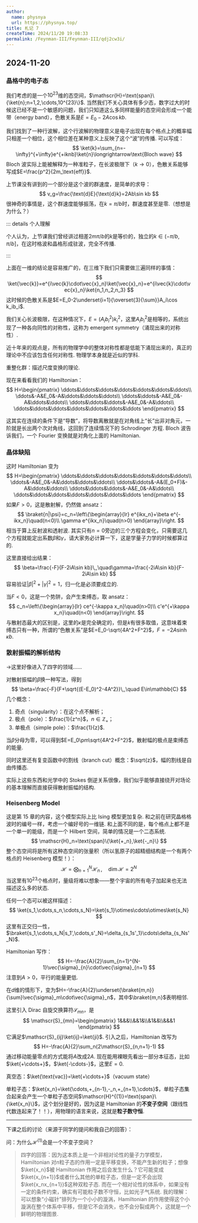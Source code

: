 ```yaml
---
author:
  name: physnya
  url: https://physnya.top/
title: 札记 7
createTime: 2024/11/20 19:08:33
permalink: /Feynman-III/Feynman-III/qdj2cw3i/
---
```

## 2024-11-20

### 晶格中的电子态

我们考虑的是一个$10^{23}$维的态空间，$\mathscr{H}=\text{span}\{\ket{n};n=1,2,\cdots,10^{23}\}$. 当然我们不关心具体有多少态，数字过大的时候这已经不是一个敏感的问题，我们只知道这么多同样能量的态空间会形成一个能带（energy band），色散关系是$E=E_0-2A\cos kb$.

我们找到了一种行波解，这个行波解的物理意义是电子出现在每个格点上的概率幅只相差一个相位，这个相位差在某种意义上反映了这个“波”的传播. 可以写成：
$$
\ket{k}=\sum_{n=-\infty}^{+\infty}e^{+iknb}\ket{n}\longrightarrow\text{Bloch wave}
$$
Bloch 波实际上能被解释为一种准粒子，在长波极限下（$k\to0$），色散关系能够写成$E=\frac{p^2}{2m_\text{eff}}$.

上节课没有讲到的一个部分是这个波的群速度，是简单的求导：
$$
v_g=\frac{\text{d}E}{\text{d}k}=2Ab\sin kb
$$
很神奇的事情是，这个群速度能够振荡，在$k=\pi/b$时，群速度甚至是零.（想想是为什么？）

::: details 个人理解

个人认为，上节课我们曾经讲过相差$2m\pi/b$的$k$是等价的，独立的$k\in(-\pi/b,\pi/b]$，在这时格波和晶格形成驻波，完全不传播.

:::

上面在一维的结论是容易推广的，在三维下我们只需要做三遍同样的事情：
$$
\ket{\vec{k}}=e^{i\vec{k}\cdot\vec{x}_n}\ket{\vec{x}_n}=e^{i\vec{k}\cdot\vec{x}_n}\ket{n_1,n_2,n_3}
$$
这时候的色散关系是$E=E_0-2\underset{i=1}{\overset{3}{\sum}}A_i\cos k_ib_i$.

我们关心长波极限，在这种情况下，$E=(A_ib_i^2)k_i^2$，这里$A_ib_i^2$是相等的，系统出现了一种各向同性的对称性，这称为 emergent symmetry（涌现出来的对称性）.

近十年来的观点是，所有的物理学中的整体对称性都是低能下涌现出来的，真正的理论中不应该包含任何对称性. 物理学本身就是近似的学科.

重整化群：描述尺度变换的理论.

现在来看看我们的 Hamiltonian：
$$
H=\begin{pmatrix}
\ddots&\ddots&\ddots&\ddots&\ddots&\ddots&\ddots\\
\ddots&-A&E_0&-A&\ddots&\ddots&\ddots\\
\ddots&\ddots&-A&E_0&-A&\ddots&\ddots\\
\ddots&\ddots&\ddots&-A&E_0&-A&\ddots\\
\ddots&\ddots&\ddots&\ddots&\ddots&\ddots&\ddots
\end{pmatrix}
$$


这其实在连续的条件下是“导数”，将导数离散就是在对角线上“长”出非对角元，一阶就是长出两个次对角线，这回到了连续情况下的 Schrodinger 方程. Bloch 波告诉我们，一个 Fourier 变换就是对角化上面的 Hamiltonian.

### 晶体缺陷

这时 Hamiltonian 变为
$$
H=\begin{pmatrix}
\ddots&\ddots&\ddots&\ddots&\ddots&\ddots&\ddots\\
\ddots&-A&E_0&-A&\ddots&\ddots&\ddots\\
\ddots&\ddots&-A&(E_0+F)&-A&\ddots&\ddots\\
\ddots&\ddots&\ddots&-A&E_0&-A&\ddots\\
\ddots&\ddots&\ddots&\ddots&\ddots&\ddots&\ddots
\end{pmatrix}
$$
如果$F>0$，这是散射解，仍然做 ansatz：
$$
\braket{n|\psi}=c_n=\left\{\begin{array}{lr}
e^{ikx_n}+\beta e^{-ikx_n}\quad(n<0)\\
\gamma e^{ikx_n}\quad(n>0)
\end{array}\right.
$$
相当于算上反射波和透射波. 其实只有$n=0$旁边的三个方程会变化，只需要这几个方程就能定出系数$\beta$和$\gamma$，请大家务必计算一下，这是学量子力学的时候都算过的.

这里直接给出结果：
$$
\beta=\frac{-F}{F-2iA\sin kb}\,,\quad\gamma=\frac{-2iA\sin kb}{F-2iA\sin kb}
$$
容易验证$|\beta|^2+|\gamma|^2=1$，归一化是必须要成立的.

当$F<0$，这是一个势阱，会产生束缚态，取 ansatz：
$$
c_n=\left\{\begin{array}{lr}
ce^{-\kappa x_n}\quad(n>0)\\
c'e^{+\kappa x_n}\quad(n<0)
\end{array}\right.
$$
与散射态最大的区别是，这里的$\kappa$是完全确定的，但是$k$有很多取值，这意味着束缚态只有一种，所谓的“色散关系”是$E=E_0-\sqrt{4A^2+F^2}$，$F=-2A\sinh\kappa b$.

### 散射振幅的解析结构

$\longrightarrow$这里好像进入了四字的领域……

对散射振幅的$\beta$换一种写法，得到
$$
\beta=\frac{-F}{F+\sqrt{(E-E_0)^2-4A^2}}\,,\quad E\in\mathbb{C}
$$
几个概念：

1. 奇点（singularity）：在这个点不解析；
2. 极点（pole）：$\frac{1}{z^n}$，$n\in\mathbb{Z}_+$；
3. 单极点（simple pole）：$\frac{1}{z}$.

当$\beta$分母为零，可以得到$E=E_0\pm\sqrt{4A^2+F^2}$，散射幅的极点是束缚态的能量.

同时这里还有复变函数中的割线（branch cut）概念：$\sqrt{z}$，幅的割线是自由传播态.

实际上这些东西和光学中的 Stokes 倒逆关系很像，我们似乎能够直接绕开对场论的基本理解而直接获得散射振幅的结构.

### Heisenberg Model

这是第 15 章的内容，这个模型实际上比 Ising 模型更加复杂. 和之前在研究晶格格波时的编号一样，考虑一个编好号的一维链. 和上面不同的是，每个格点上都不是一个单一的能级，而是一个 Hilbert 空间，简单的情况是一个二态系统.
$$
\mathscr{H}_n=\text{span}\{\ket{+_n},\ket{-_n}\}
$$
整个态空间将是所有这种态空间的张量积（所以氢原子的超精细结构是一个有两个格点的 Heisenberg 模型！）：
$$
\mathscr{H}=\bigotimes_{n=1}^N\mathscr{H}_n\,,\quad\dim\mathscr{H}=2^N
$$
当这里有$10^{23}$个格点时，量级将难以想象——整个宇宙的所有电子加起来也无法描述这么多的状态.

任何一个态可以被这样描述：
$$
\ket{s_1,\cdots,s_n,\cdots,s_N}=\ket{s_1}\otimes\cdots\otimes\ket{s_N}
$$
这里有正交归一性，$\braket{s_1,\cdots,s_N|s_1',\cdots,s'_N}=\delta_{s_1s'_1}\cdots\delta_{s_Ns'_N}$.

Hamiltonian 写作：
$$
H=-\frac{A}{2}\sum_{n=1}^{N-1}\vec{\sigma}_{n}\cdot\vec{\sigma}_{n+1}
$$
注意到$A>0$，平行的能量更低.

在$d$维的情形下，变为$H=-\frac{A}{2}\underset{\braket{m,n}}{\sum}\vec{\sigma}_m\cdot\vec{\sigma}_n$，其中$\braket{m,n}$表明相邻.

这里引入 Dirac 自旋交换算符$\mathscr{S}_{mn}$，是
$$
\mathscr{S}_{mn}=\begin{pmatrix}
1&&&\\&&1&\\&1&&\\&&&1
\end{pmatrix}
$$
它满足$\mathscr{S}_{ij}\ket{ij}=\ket{ji}$. 引入之后，Hamiltonian 改写为
$$
H=-\frac{A}{2}\sum_n(2\mathscr{S}_{n,n+1}-1)
$$
通过移动能量零点的方式能将$A$改成$2A$. 现在能用裸眼先看出一部分本征态，比如$\ket{+\cdots+}$，$\ket{-\cdots-}$，这里$E=0$.

真空态：$\ket{\text{vac}}=\ket{+\cdots+}$（vacuum state）

单粒子态：$\ket{x_n}=\ket{\cdots,+_{n-1},-_n,+_{n+1},\cdots}$，单粒子态集合起来会产生一个单粒子态空间$\mathscr{H}^{(1)}=\text{span}\{\ket{x_n}\}$，这个划分是好的，因为这是 Hamiltonian 的**不变子空间**（跟线性代数连起来了！！），用物理的语言来说，这就是**粒子数守恒**.

---

下课之后的讨论（来源于同学的提问和我自己的回答）：

问：为什么$\mathscr{H}^{(1)}$会是一个不变子空间？

> 四字的回答：因为这本质上是一个非相对论性的量子力学模型，Hamiltonian 对$n$粒子态的作用一定是平移变换，不能产生新的粒子；想像$\ket{x_n}$被 Hamiltonian 作用之后会发生什么？它可能变成$\ket{x_{n+1}}$或者什么其他的单粒子态，但是一定不会出现$\ket{x_nx_{n+1}}$这种双粒子态. 而在一个相对论性的体系中，如果没有一定的条件约束，确实有可能粒子数不守恒，比如光子气系统.
> 我的理解：可以想象“小磁针”排列为一个小小的漩涡，Hamiltonian 的作用使得这个小漩涡在整个体系中平移，但是它不会消失，也不会分裂成两个，这就是一个鲜明的物理图景.
